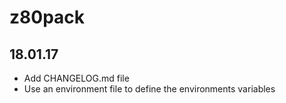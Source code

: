 # z80pack

## 18.01.17
- Add CHANGELOG.md file
- Use an environment file to define the environments variables
